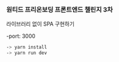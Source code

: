 ### 원티드 프리온보딩 프론트엔드 챌린지 3차

라이브러리 없이 SPA 구현하기

-port: 3000

```bash
-> yarn install
-> yarn run dev
```
